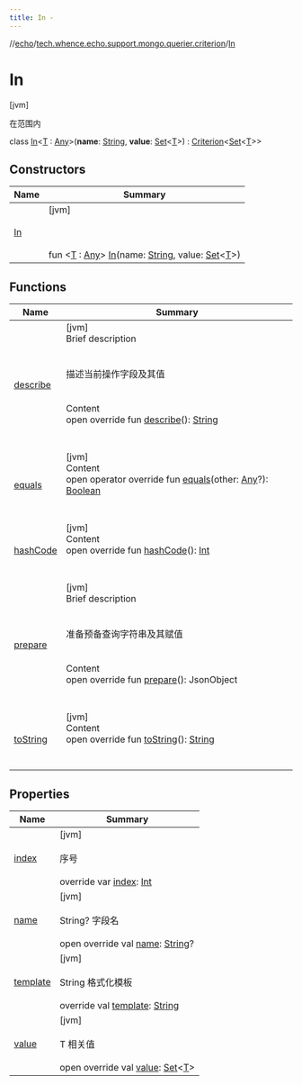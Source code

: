 ```yaml
---
title: In -
---
```

//[echo](../../index.md)/[tech.whence.echo.support.mongo.querier.criterion](../index.md)/[In](index.md)



# In  
 [jvm] 

在范围内

class [In](index.md)<[T](index.md) : [Any](https://kotlinlang.org/api/latest/jvm/stdlib/kotlin/-any/index.html)>(**name**: [String](https://kotlinlang.org/api/latest/jvm/stdlib/kotlin/-string/index.html), **value**: [Set](https://kotlinlang.org/api/latest/jvm/stdlib/kotlin.collections/-set/index.html)<[T](index.md)>) : [Criterion](../../tech.whence.echo.support.mongo.querier.component/-criterion/index.md)<[Set](https://kotlinlang.org/api/latest/jvm/stdlib/kotlin.collections/-set/index.html)<[T](index.md)>>    


## Constructors  
  
|  Name|  Summary| 
|---|---|
| [In](-in.md)|  [jvm] <br><br><br><br>fun <[T](index.md) : [Any](https://kotlinlang.org/api/latest/jvm/stdlib/kotlin/-any/index.html)> [In](-in.md)(name: [String](https://kotlinlang.org/api/latest/jvm/stdlib/kotlin/-string/index.html), value: [Set](https://kotlinlang.org/api/latest/jvm/stdlib/kotlin.collections/-set/index.html)<[T](index.md)>)   <br>


## Functions  
  
|  Name|  Summary| 
|---|---|
| [describe](describe.md)| [jvm]  <br>Brief description  <br><br><br>描述当前操作字段及其值<br><br>  <br>Content  <br>open override fun [describe](describe.md)(): [String](https://kotlinlang.org/api/latest/jvm/stdlib/kotlin/-string/index.html)  <br><br><br>
| [equals](../../tech.whence.echo.support.mongo.querier.component/-criterion/equals.md)| [jvm]  <br>Content  <br>open operator override fun [equals](../../tech.whence.echo.support.mongo.querier.component/-criterion/equals.md)(other: [Any](https://kotlinlang.org/api/latest/jvm/stdlib/kotlin/-any/index.html)?): [Boolean](https://kotlinlang.org/api/latest/jvm/stdlib/kotlin/-boolean/index.html)  <br><br><br>
| [hashCode](../../tech.whence.echo.support.mongo.querier.component/-criterion/hash-code.md)| [jvm]  <br>Content  <br>open override fun [hashCode](../../tech.whence.echo.support.mongo.querier.component/-criterion/hash-code.md)(): [Int](https://kotlinlang.org/api/latest/jvm/stdlib/kotlin/-int/index.html)  <br><br><br>
| [prepare](prepare.md)| [jvm]  <br>Brief description  <br><br><br>准备预备查询字符串及其赋值<br><br>  <br>Content  <br>open override fun [prepare](prepare.md)(): JsonObject  <br><br><br>
| [toString](../../tech.whence.echo.webclient.response.exception/-response-unrecognized-exception/index.md#kotlin/Any/toString/#/PointingToDeclaration/)| [jvm]  <br>Content  <br>open override fun [toString](../../tech.whence.echo.webclient.response.exception/-response-unrecognized-exception/index.md#kotlin/Any/toString/#/PointingToDeclaration/)(): [String](https://kotlinlang.org/api/latest/jvm/stdlib/kotlin/-string/index.html)  <br><br><br>


## Properties  
  
|  Name|  Summary| 
|---|---|
| [index](index.md#tech.whence.echo.support.mongo.querier.criterion/In/index/#/PointingToDeclaration/)|  [jvm] <br><br>序号<br><br>override var [index](index.md#tech.whence.echo.support.mongo.querier.criterion/In/index/#/PointingToDeclaration/): [Int](https://kotlinlang.org/api/latest/jvm/stdlib/kotlin/-int/index.html)   <br>
| [name](index.md#tech.whence.echo.support.mongo.querier.criterion/In/name/#/PointingToDeclaration/)|  [jvm] <br><br>String? 字段名<br><br>open override val [name](index.md#tech.whence.echo.support.mongo.querier.criterion/In/name/#/PointingToDeclaration/): [String](https://kotlinlang.org/api/latest/jvm/stdlib/kotlin/-string/index.html)?   <br>
| [template](index.md#tech.whence.echo.support.mongo.querier.criterion/In/template/#/PointingToDeclaration/)|  [jvm] <br><br>String 格式化模板<br><br>override val [template](index.md#tech.whence.echo.support.mongo.querier.criterion/In/template/#/PointingToDeclaration/): [String](https://kotlinlang.org/api/latest/jvm/stdlib/kotlin/-string/index.html)   <br>
| [value](index.md#tech.whence.echo.support.mongo.querier.criterion/In/value/#/PointingToDeclaration/)|  [jvm] <br><br>T 相关值<br><br>open override val [value](index.md#tech.whence.echo.support.mongo.querier.criterion/In/value/#/PointingToDeclaration/): [Set](https://kotlinlang.org/api/latest/jvm/stdlib/kotlin.collections/-set/index.html)<[T](index.md)>   <br>

